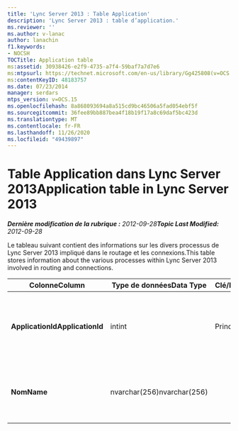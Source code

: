```yaml
---
title: 'Lync Server 2013 : Table Application'
description: 'Lync Server 2013 : table d’application.'
ms.reviewer: ''
ms.author: v-lanac
author: lanachin
f1.keywords:
- NOCSH
TOCTitle: Application table
ms:assetid: 30938426-e2f9-4735-a7f4-59baf7a7d7e6
ms:mtpsurl: https://technet.microsoft.com/en-us/library/Gg425808(v=OCS.15)
ms:contentKeyID: 48183757
ms.date: 07/23/2014
manager: serdars
mtps_version: v=OCS.15
ms.openlocfilehash: 8a868093694a8a515cd9bc46506a5fad054ebf5f
ms.sourcegitcommit: 36fee89bb887bea4f18b19f17a8c69daf5bc423d
ms.translationtype: MT
ms.contentlocale: fr-FR
ms.lasthandoff: 11/26/2020
ms.locfileid: "49439897"
---
```

# <a name="application-table-in-lync-server-2013"></a><span data-ttu-id="d3733-103">Table Application dans Lync Server 2013</span><span class="sxs-lookup"><span data-stu-id="d3733-103">Application table in Lync Server 2013</span></span>

<div data-xmlns="http://www.w3.org/1999/xhtml">

<div class="topic" data-xmlns="http://www.w3.org/1999/xhtml" data-msxsl="urn:schemas-microsoft-com:xslt" data-cs="https://msdn.microsoft.com/">

<div data-asp="https://msdn2.microsoft.com/asp">



</div>

<div id="mainSection">

<div id="mainBody"><span data-ttu-id="d3733-104">

<span> </span></span><span class="sxs-lookup"><span data-stu-id="d3733-104">

<span> </span></span></span>

<span data-ttu-id="d3733-105">_**Dernière modification de la rubrique :** 2012-09-28_</span><span class="sxs-lookup"><span data-stu-id="d3733-105">_**Topic Last Modified:** 2012-09-28_</span></span>

<span data-ttu-id="d3733-106">Le tableau suivant contient des informations sur les divers processus de Lync Server 2013 impliqué dans le routage et les connexions.</span><span class="sxs-lookup"><span data-stu-id="d3733-106">This table stores information about the various processes within Lync Server 2013 involved in routing and connections.</span></span>


<table>
<colgroup>
<col style="width: 25%" />
<col style="width: 25%" />
<col style="width: 25%" />
<col style="width: 25%" />
</colgroup>
<thead>
<tr class="header">
<th><span data-ttu-id="d3733-107">Colonne</span><span class="sxs-lookup"><span data-stu-id="d3733-107">Column</span></span></th>
<th><span data-ttu-id="d3733-108">Type de données</span><span class="sxs-lookup"><span data-stu-id="d3733-108">Data Type</span></span></th>
<th><span data-ttu-id="d3733-109">Clé/Index</span><span class="sxs-lookup"><span data-stu-id="d3733-109">Key/Index</span></span></th>
<th><span data-ttu-id="d3733-110">Détails</span><span class="sxs-lookup"><span data-stu-id="d3733-110">Details</span></span></th>
</tr>
</thead>
<tbody>
<tr class="odd">
<td><p><span data-ttu-id="d3733-111"><strong>ApplicationId</strong></span><span class="sxs-lookup"><span data-stu-id="d3733-111"><strong>ApplicationId</strong></span></span></p></td>
<td><p><span data-ttu-id="d3733-112">int</span><span class="sxs-lookup"><span data-stu-id="d3733-112">int</span></span></p></td>
<td><p><span data-ttu-id="d3733-113">Principal</span><span class="sxs-lookup"><span data-stu-id="d3733-113">Primary</span></span></p></td>
<td><p><span data-ttu-id="d3733-114">Numéro unique identifiant cette application.</span><span class="sxs-lookup"><span data-stu-id="d3733-114">Unique number identifying this application.</span></span></p></td>
</tr>
<tr class="even">
<td><p><span data-ttu-id="d3733-115"><strong>Nom</strong></span><span class="sxs-lookup"><span data-stu-id="d3733-115"><strong>Name</strong></span></span></p></td>
<td><p><span data-ttu-id="d3733-116">nvarchar(256)</span><span class="sxs-lookup"><span data-stu-id="d3733-116">nvarchar(256)</span></span></p></td>
<td><p> </p></td>
<td><p><span data-ttu-id="d3733-117">Nom du composant serveur.</span><span class="sxs-lookup"><span data-stu-id="d3733-117">Name of the server component.</span></span></p></td>
</tr>
</tbody>
</table><span data-ttu-id="d3733-118">


</div>

<span> </span>

</div>

</div>

</span><span class="sxs-lookup"><span data-stu-id="d3733-118">


</div>

<span> </span>

</div>

</div>

</span></span></div>

